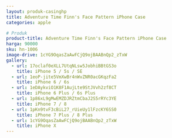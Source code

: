```yaml
---
layout: produk-casinghp
title: Adventure Time Finn's Face Pattern iPhone Case
categories: apple

# Produk
product-title: Adventure Time Finn's Face Pattern iPhone Case
harga: 90000
sku: hn-1006
image-drive: 1cYG9OqasZaAwFCjQ9ojBAABnQp2_zTxW
gallery:
  - url: 17oclaf0eXLL7UtqNLsw5JobhiBBtGS3o
    title: iPhone 5 / 5s / SE
  - url: 1eoP-jite5VmXwBr4nWvZNR0acGKqzFa2
    title: iPhone 6 / 6s
  - url: 1eDAykviO1K8F1AujLte9StJVvh2zf8CT
    title: iPhone 6 Plus / 6s Plus
  - url: 1p86xL9gMwEMZDJRZtmCbaJ2S5rRYc3YE
    title: iPhone 7 / 8
  - url: 1pKn9tvF3cBiL27_rUieUy1lFzcKY6SS0
    title: iPhone 7 Plus / 8 Plus
  - url: 1cYG9OqasZaAwFCjQ9ojBAABnQp2_zTxW
    title: iPhone X
---
```

